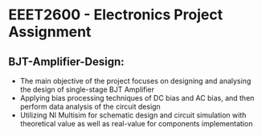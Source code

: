 # EEET2600 - Electronics Project Assignment

## BJT-Amplifier-Design: 
* The main objective of the project focuses on designing and analysing the design of single-stage BJT Amplifier
* Applying bias processing techniques of DC bias and AC bias, and then perform data analysis of the circuit design
* Utilizing NI Multisim for schematic design and circuit simulation with theoretical value as well as real-value for components implementation 
